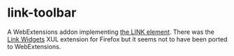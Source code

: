 # link-toolbar
A WebExtensions addon implementing [the LINK element](https://gutfeldt.ch/matthias/translation/LINK/ENaddendum.html). There was the [Link Widgets](https://web.archive.org/web/20181102194011/https://addons.mozilla.org/en-US/firefox/addon/link-widgets/) XUL extension for Firefox but it seems not to have been ported to WebExtensions.
